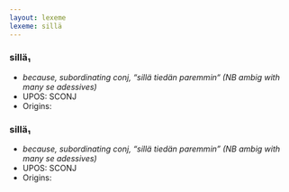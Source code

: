 ```yaml
---
layout: lexeme
lexeme: sillä
---
```


###  sillä₁

* _because, subordinating conj, “sillä tiedän paremmin“ (NB ambig with many se adessives)_
* UPOS:  SCONJ
* Origins: 


###  sillä₁

* _because, subordinating conj, “sillä tiedän paremmin” (NB ambig with many se adessives)_
* UPOS:  SCONJ
* Origins: 

